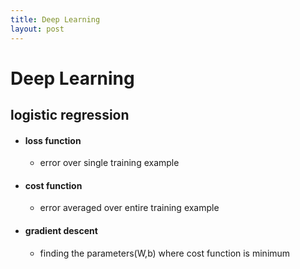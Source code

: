 ```yaml
---
title: Deep Learning
layout: post
---
```

    
# Deep Learning

## logistic regression 
* #### loss function 
	* error over single training example 
* #### cost function 
	* error averaged over entire training example 
* #### gradient descent 
	* finding the parameters(W,b) where cost function is minimum 
